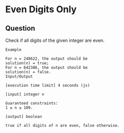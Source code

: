 # Even Digits Only

## Question

Check if all digits of the given integer are even.



```
Example

For n = 248622, the output should be
solution(n) = true;
For n = 642386, the output should be
solution(n) = false.
Input/Output

[execution time limit] 4 seconds (js)

[input] integer n

Guaranteed constraints:
1 ≤ n ≤ 109.

[output] boolean

true if all digits of n are even, false otherwise.
```

